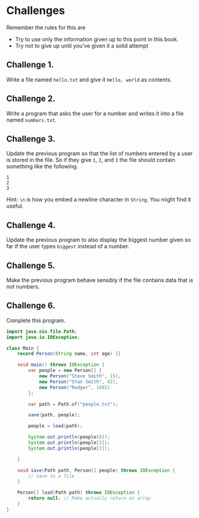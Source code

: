 # Challenges

Remember the rules for this are

- Try to use only the information given up to this point in this book.
- Try not to give up until you've given it a solid attempt

## Challenge 1.

Write a file named `hello.txt` and give it `Hello, world`
as contents.

## Challenge 2.

Write a program that asks the user for a number and writes it into
a file named `numbers.txt`. 

## Challenge 3.

Update the previous program so that the list of numbers entered by a user
is stored in the file. So if they give `1`, `2`, and `3` the file should contain
something like the following.

```
1
2
3
```

Hint: `\n` is how you embed a newline character in `String`. You might find it useful.

## Challenge 4.

Update the previous program to also display the biggest number given so far
if the user types `biggest` instead of a number.


## Challenge 5.

Make the previous program behave sensibly if the file contains data that is not numbers.

## Challenge 6.

Complete this program.

```java
import java.nio.file.Path;
import java.io.IOException;

class Main {
    record Person(String name, int age) {}

    void main() throws IOException {
        var people = new Person[] {
            new Person("Steve Smith", 15),
            new Person("Stan Smith", 42),
            new Person("Rodger", 1601)
        };

        var path = Path.of("people.txt");

        save(path, people);

        people = load(path);

        System.out.println(people[0]);
        System.out.println(people[1]);
        System.out.println(people[2]);

    }

    void save(Path path, Person[] people) throws IOException {
        // Save to a file
    }

    Person[] load(Path path) throws IOException {
        return null; // Make actually return an array
    }
}
```


